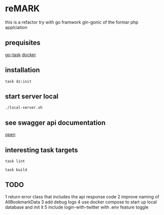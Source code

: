 # reMARK

this is a refactor try with go framwork gin-gonic of the formar php applciation

## prequisites

[go-task](https://github.com/go-task/task)
[docker](https://www.docker.com/get-started)

## installation

`task dz:init`

## start server local

`./local-server.sh`

## see swagger api documentation

[open](http://localhost:8080/swagger/index.html)

## interesting task targets

`task lint`

`task build`

## TODO

1 return error class that includes the api response code
2 improve naming of AllBookmarkData
3 add debug logs
4 use docker compose to start up local database and init it
5 include login-with-twitter with .env feature toggle
